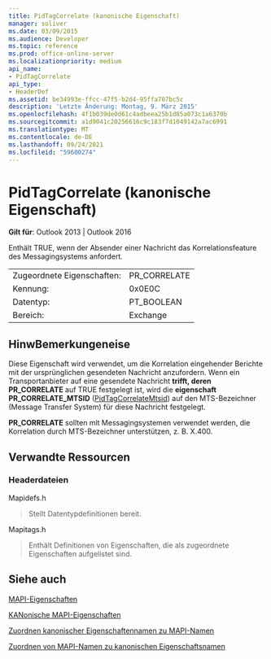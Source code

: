 ```yaml
---
title: PidTagCorrelate (kanonische Eigenschaft)
manager: soliver
ms.date: 03/09/2015
ms.audience: Developer
ms.topic: reference
ms.prod: office-online-server
ms.localizationpriority: medium
api_name:
- PidTagCorrelate
api_type:
- HeaderDef
ms.assetid: be34993e-ffcc-47f5-b2d4-95ffa707bc5c
description: 'Letzte Änderung: Montag, 9. März 2015'
ms.openlocfilehash: 4f1b039de0d61c4adbeea25b1d85a073c1a6370b
ms.sourcegitcommit: a1d9041c20256616c9c183f7d1049142a7ac6991
ms.translationtype: MT
ms.contentlocale: de-DE
ms.lasthandoff: 09/24/2021
ms.locfileid: "59600274"
---
```

# <a name="pidtagcorrelate-canonical-property"></a>PidTagCorrelate (kanonische Eigenschaft)

  
  
**Gilt für**: Outlook 2013 | Outlook 2016 
  
Enthält TRUE, wenn der Absender einer Nachricht das Korrelationsfeature des Messagingsystems anfordert.
  
|||
|:-----|:-----|
|Zugeordnete Eigenschaften:  <br/> |PR_CORRELATE  <br/> |
|Kennung:  <br/> |0x0E0C  <br/> |
|Datentyp:  <br/> |PT_BOOLEAN  <br/> |
|Bereich:  <br/> |Exchange  <br/> |
   
## <a name="remarks"></a>HinwBemerkungeneise

Diese Eigenschaft wird verwendet, um die Korrelation eingehender Berichte mit der ursprünglichen gesendeten Nachricht anzufordern. Wenn ein Transportanbieter auf eine gesendete Nachricht **trifft, deren PR_CORRELATE** auf TRUE festgelegt ist, wird die **eigenschaft PR_CORRELATE_MTSID** ([PidTagCorrelateMtsid](pidtagcorrelatemtsid-canonical-property.md)) auf den MTS-Bezeichner (Message Transfer System) für diese Nachricht festgelegt.
  
 **PR_CORRELATE** sollten mit Messagingsystemen verwendet werden, die Korrelation durch MTS-Bezeichner unterstützen, z. B. X.400. 
  
## <a name="related-resources"></a>Verwandte Ressourcen

### <a name="header-files"></a>Headerdateien

Mapidefs.h
  
> Stellt Datentypdefinitionen bereit.
    
Mapitags.h
  
> Enthält Definitionen von Eigenschaften, die als zugeordnete Eigenschaften aufgelistet sind.
    
## <a name="see-also"></a>Siehe auch



[MAPI-Eigenschaften](mapi-properties.md)
  
[KANonische MAPI-Eigenschaften](mapi-canonical-properties.md)
  
[Zuordnen kanonischer Eigenschaftennamen zu MAPI-Namen](mapping-canonical-property-names-to-mapi-names.md)
  
[Zuordnen von MAPI-Namen zu kanonischen Eigenschaftsnamen](mapping-mapi-names-to-canonical-property-names.md)

